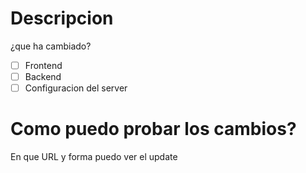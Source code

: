 # Descripcion
¿que ha cambiado?

- [ ] Frontend
- [ ] Backend
- [ ] Configuracion del server

# Como puedo probar los cambios?
En que URL y forma puedo ver el update
